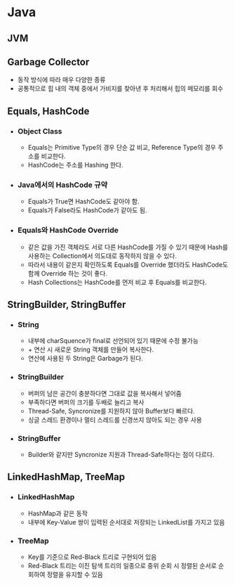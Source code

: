 # Java

## JVM

## Garbage Collector

* 동작 방식에 따라 매우 다양한 종류
* 공통적으로 힙 내의 객체 중에서 가비지를 찾아낸 후 처리해서 힙의 메모리를 회수

## Equals, HashCode

* ### Object Class

  * Equals는 Primitive Type의 경우 단순 값 비교, Reference Type의 경우 주소를 비교한다.
  * HashCode는 주소를 Hashing 한다.

* ### Java에서의 HashCode 규약

  * Equals가 True면 HashCode도 같아야 함.
  * Equals가 False라도 HashCode가 같아도 됨.

* ### Equals와 HashCode Override

  * 같은 값을 가진 객체라도 서로 다른 HashCode를 가질 수 있기 때문에 Hash를 사용하는 Collection에서 의도대로 동작하지 않을 수 있다. 
  * 따라서 내용이 같은지 확인하도록 Equals를 Override 했더라도 HashCode도 함께 Override 하는 것이 좋다.
  * Hash Collections는 HashCode를 먼저 비교 후 Equals를 비교한다.

## StringBuilder, StringBuffer

* ### String

  * 내부에 charSquence가 final로 선언되어 있기 때문에 수정 불가능
  * \+ 연산 시 새로운 String 객체를 만들어 복사한다.
  * 연산에 사용된 두 String은 Garbage가 된다.
  
* ### StringBuilder

  * 버퍼의 남은 공간이 충분하다면 그대로 값을 복사해서 넣어줌
  * 부족하다면 버퍼의 크기를 두배로 늘리고 복사
  * Thread-Safe, Syncronize를 지원하지 않아 Buffer보다 빠르다.
  * 싱글 스레드 환경이나 멀티 스레드를 신경쓰지 않아도 되는 경우 사용

* ### StringBuffer

  * Builder와 같지만 Syncronize 지원과 Thread-Safe하다는 점이 다르다.

## LinkedHashMap, TreeMap

* ### LinkedHashMap

  * HashMap과 같은 동작
  * 내부에 Key-Value 쌍이 입력된 순서대로 저장되는 LinkedList를 가지고 있음

* ### TreeMap

  * Key를 기준으로 Red-Black 트리로 구현되어 있음
  * Red-Black 트리는 이진 탐색 트리의 일종으로 중위 순회 시 정렬된 순서로 순회하여 정렬을 유지할 수 있음

